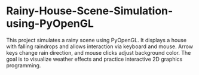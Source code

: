 # Rainy-House-Scene-Simulation-using-PyOpenGL
This project simulates a rainy scene using PyOpenGL. It displays a house with falling raindrops and allows interaction via keyboard and mouse. Arrow keys change rain direction, and mouse clicks adjust background color. The goal is to visualize weather effects and practice interactive 2D graphics programming.
